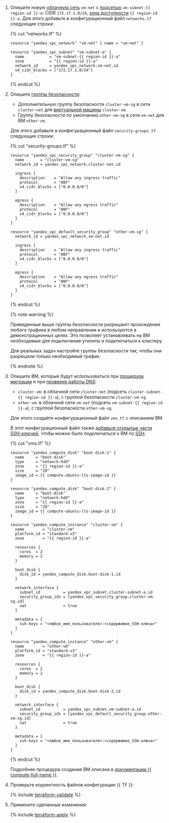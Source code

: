 1. Опишите новую [облачную сеть](../../../vpc/concepts/network.md#network) `vm-net` с [подсетью](../../../vpc/concepts/network.md#subnet) `vm-subnet-{{ region-id }}-a`: CIDR `172.17.1.0/24`, [зона доступности](../../../overview/concepts/geo-scope.md) `{{ region-id }}-a`. Для этого добавьте в конфигурационный файл `networks.tf` следующие строки:

   {% cut "networks.tf" %}

   ```hcl
   resource "yandex_vpc_network" "vm-net" { name = "vm-net" }

   resource "yandex_vpc_subnet" "vm-subnet-a" {
     name           = "vm-subnet-{{ region-id }}-a"
     zone           = "{{ region-id }}-a"
     network_id     = yandex_vpc_network.vm-net.id
     v4_cidr_blocks = ["172.17.1.0/24"]
   }
   ```

   {% endcut %}

1. Опишите [группы безопасности](../../../vpc/concepts/security-groups.md):
   * Дополнительную группу безопасности `cluster-vm-sg` в сети `cluster-net` для [виртуальной машины](../../../compute/concepts/vm.md) `cluster-vm`.
   * Группу безопасности по умолчанию `other-vm-sg` в сети `vm-net` для ВМ `other-vm`.

   Для этого добавьте в конфигурационный файл `security-groups.tf` следующие строки:

   {% cut "security-groups.tf" %}

   ```hcl
   resource "yandex_vpc_security_group" "cluster-vm-sg" {
     name       = "cluster-vm-sg"
     network_id = yandex_vpc_network.cluster-net.id

     ingress {
       description    = "Allow any ingress traffic"
       protocol       = "ANY"
       v4_cidr_blocks = ["0.0.0.0/0"]
     }

     egress {
       description    = "Allow any egress traffic"
       protocol       = "ANY"
       v4_cidr_blocks = ["0.0.0.0/0"]
     }
   }

   resource "yandex_vpc_default_security_group" "other-vm-sg" {
     network_id = yandex_vpc_network.vm-net.id

     ingress {
       description    = "Allow any ingress traffic"
       protocol       = "ANY"
       v4_cidr_blocks = ["0.0.0.0/0"]
     }

     egress {
       description    = "Allow any egress traffic"
       protocol       = "ANY"
       v4_cidr_blocks = ["0.0.0.0/0"]
     }
   }
   ```

   {% endcut %}

   {% note warning %}

   Приведенные выше группы безопасности разрешают прохождение любого трафика в любом направлении и используются в демонстрационных целях. Это позволяет устанавливать на ВМ необходимые для подключения утилиты и подключаться к кластеру.

   Для реальных задач настройте группы безопасности так, чтобы они разрешали только необходимый трафик.

   {% endnote %}

1. Опишите ВМ, которые будут использоваться при [процедуре миграции](#do-actions-for-migration) и при [проверке работы DNS](#check-cluster-availability):
   * `cluster-vm`: в облачной сети `cluster-net` (подсеть `cluster-subnet-{{ region-id }}-a`), с группой безопасности `cluster-vm-sg`.
   * `other-vm`: в облачной сети `vm-net` (подсеть `vm-subnet-{{ region-id }}-a`), с группой безопасности `other-vm-sg`.

   Для этого создайте конфигурационный файл `vms.tf` с описанием ВМ.

   
   В этот конфигурационный файл также [добавьте открытые части SSH-ключей](../../../compute/operations/vm-connect/ssh.md#creating-ssh-keys), чтобы можно было подключаться к ВМ по [SSH](../../../glossary/ssh-keygen.md).


   {% cut "vms.tf" %}

   ```hcl
   resource "yandex_compute_disk" "boot-disk-1" {
     name     = "boot-disk"
     type     = "network-hdd"
     zone     = "{{ region-id }}-a"
     size     = "20"
     image_id = {{ compute-ubuntu-lts-image-id }}
   }

   resource "yandex_compute_disk" "boot-disk-2" {
     name     = "boot-disk"
     type     = "network-hdd"
     zone     = "{{ region-id }}-a"
     size     = "20"
     image_id = {{ compute-ubuntu-lts-image-id }}
   }

   resource "yandex_compute_instance" "cluster-vm" {
     name        = "cluster-vm"
     platform_id = "standard-v3"
     zone        = "{{ region-id }}-a"

     resources {
       cores  = 2
       memory = 2
     }

     boot_disk {
       disk_id = yandex_compute_disk.boot-disk-1.id
     }

     network_interface {
       subnet_id          = yandex_vpc_subnet.cluster-subnet-a.id
       security_group_ids = [yandex_vpc_security_group.cluster-vm-sg.id]
       nat                = true
     }

     metadata = {
       ssh-keys = "<любое_имя_пользователя>:<содержимое_SSH-ключа>"
     }
   }

   resource "yandex_compute_instance" "other-vm" {
     name        = "other-vm"
     platform_id = "standard-v3"
     zone        = "{{ region-id }}-a"

     resources {
       cores  = 2
       memory = 2
     }

     boot_disk {
       disk_id = yandex_compute_disk.boot-disk-2.id
     }

     network_interface {
       subnet_id          = yandex_vpc_subnet.vm-subnet-a.id
       security_group_ids = [yandex_vpc_default_security_group.other-vm-sg.id]
       nat                = true
     }

     metadata = {
       ssh-keys = "<любое_имя_пользователя>:<содержимое_SSH-ключа>"
     }
   }
   ```

   {% endcut %}

   
   Подробнее процедура создания ВМ описана в [документации {{ compute-full-name }}](../../../compute/operations/vm-create/create-linux-vm.md).


1. Проверьте корректность файлов конфигурации {{ TF }}:

   {% include [terraform-validate](../../../_includes/mdb/terraform/validate.md) %}

1. Примените сделанные изменения:

   {% include [terraform-apply](../../../_includes/mdb/terraform/apply.md) %}